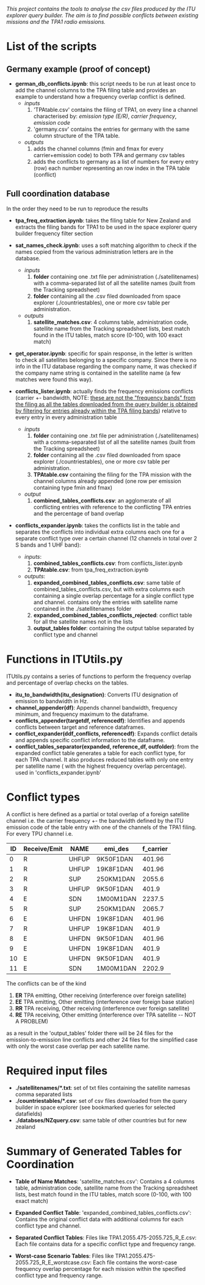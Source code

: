 _This project contains the tools to analyse the csv files produced by the ITU explorer query builder. The aim is to find
possible conflicts between existing missions and the TPA1 radio emissions._

# List of the scripts

## Germany example (proof of concept)

- **german_db_conflicts.ipynb**: this script needs to be run at least once to add the channel columns to the TPA filing
  table and provides an example to understand how a frequency overlap conflict is defined.
    - *inputs*
        1. 'TPAtable.csv' contains the filing of TPA1, on every line a channel characterised by: *emission type (E/R)*,
           *carrier frequency*, *emission code*
        2. 'germany.csv' contains the entries for germany with the same column structure of the TPA table.
    - *outputs*
        1. adds the channel columns (fmin and fmax for every carrier+emission code) to both TPA and germany csv tables
        2. adds the conflicts to germany as a list of numbers for every entry (row) each number representing an row
           index in the TPA table (conflict)

## Full coordination database

In the order they need to be run to reproduce the results

- **tpa_freq_extraction.ipynb**: takes the filing table for New Zealand and extracts the filing bands for TPA1 to be
  used in the space explorer query builder frequency filter section
- **sat_names_check.ipynb**: uses a soft matching algorithm to check if the names copied from the various administration
  letters are in the database.
    - *inputs*
        1. **folder** containing one .txt file per administration (./satellitenames) with a comma-separated list of all
           the
           satellite names (built from the Tracking spreadsheet)
        2. **folder** containing all the .csv filed downloaded from space explorer (./countriestables), one or more csv
           table per administration.
    - *outputs*
        1. **satellite_matches.csv**: 4 columns table, administration code, satellite name from the Tracking spreadsheet
           lists, best match found in the ITU tables, match score (0-100, with 100 exact match)
- **get_operator.ipynb**: specific for spain response, in the letter is written to check all satellites belonging to a
  specific company. Since there is no info in the ITU database regarding the company name, it was checked if the company
  name string is contained in the satellite name (a few matches were found this way).

- **conflicts_lister.ipynb**: actually finds the frequency emissions conflicts (carrier +- bandwidth, NOTE: <u>these are
  not the "frequency bands" from the filing as all the tables downloaded from the query builder is obtained by filtering
  for entries already within the TPA filing bands</u>) relative to every entry in every administration table
    - *inputs*
        1. **folder** containing one .txt file per administration (./satellitenames) with a comma-separated list of all
           the satellite names (built from the Tracking spreadsheet)
        2. **folder** containing all the .csv filed downloaded from space explorer (./countriestables), one or more csv
           table per administration.
        3. **TPAtable.csv** containing the filing for the TPA mission with the channel columns already appended (one row
           per emission containing type fmin and fmax)
    - *output*
        1. **combined_tables_conflicts.csv**: an agglomerate of all conflicting entries with reference to the
           conflicting TPA entries and the percentage of band overlap
- **conflicts_expander.ipynb**: takes the conflicts list in the table and separates the conflicts into individual extra
  columns each one for a separate conflict type over a certain channel (12 channels in total over 2 S bands and 1 UHF
  band):
    - *inputs*:
        1. **combined_tables_conflicts.csv**: from conflicts_lister.ipynb
        2. **TPAtable.csv**: from tpa_freq_extraction.ipynb
    - *outputs*:
        1. **expanded_combined_tables_conflicts.csv**: same table of combined_tables_conflicts.csv, but with extra
           columns each containing a single overlap percentage for a single conflict type and channel. contains only the
           entries with satellite name contained in the ./satellitenames folder
        2. **expanded_combined_tables_conflicts_rejected**: conflict table for all the satellite names not in the lists
        3. **output_tables folder**: containing the output tablse separated by conflict type and channel

# Functions in ITUtils.py

ITUtils.py contains a series of functions to perform the frequency overlap and percentage of overlap checks on the
tables.

- **itu_to_bandwidth(itu_designation)**: Converts ITU designation of emission to bandwidth in Hz.
- **channel_appender(df)**: Appends channel bandwidth, frequency minimum, and frequency maximum to the dataframe.
- **conflicts_appender(targetdf, referencedf)**: Identifies and appends conflicts between target and reference
  dataframes.
- **conflict_expander(ddf_conflicts, referencedf)**: Expands conflict details and appends specific conflict information
  to the dataframe.
- **conflict_tables_separator(expanded, reference_df, outfolder)**: from the expanded conflict table generates a table
  for each conflict type, for each TPA channel. It also produces reduced tables with only one entry per satellite name (
  with the highest frequency overlap percentage). used in 'conflicts_expander.ipynb'

# Conflict types

A conflict is here defined as a partial or total overlap of a foreign satellite channel i.e. the carrier frequency +-
the bandwidth defined by the ITU emission code of the table entry with one of the channels of the TPA1 filing.
For every TPU channel i.e.

| ID | Receive/Emit | NAME  | emi_des   | f_carrier |
|----|--------------|-------|-----------|-----------|
| 0  | R            | UHFUP | 9K50F1DAN | 401.96    |
| 1  | R            | UHFUP | 19K8F1DAN | 401.96    |
| 2  | R            | SUP   | 250KM1DAN | 2055.6    |
| 3  | R            | UHFUP | 9K50F1DAN | 401.9     |
| 4  | E            | SDN   | 1M00M1DAN | 2237.5    |
| 5  | R            | SUP   | 250KM1DAN | 2065.7    |
| 6  | E            | UHFDN | 19K8F1DAN | 401.96    |
| 7  | R            | UHFUP | 19K8F1DAN | 401.9     |
| 8  | E            | UHFDN | 9K50F1DAN | 401.96    |
| 9  | E            | UHFDN | 19K8F1DAN | 401.9     |
|10  | E            | UHFDN | 9K50F1DAN | 401.9     |
|11  | E            | SDN   | 1M00M1DAN | 2202.9    |


The conflicts can be of the kind
1. **ER** TPA emitting, Other receiving (interference over foreign satellite)
2. **EE** TPA emitting, Other emitting (interference over foreign base station)
3. **RR** TPA receiving, Other receiving (interference over foreign satellite)
4. **RE** TPA receiving, Other emitting (interference over TPA satellite -- NOT A PROBLEM)

as a result in the 'output_tables' folder there will be 24 files for the emission-to-emission line conflicts 
and other 24 files for the simplified case with only the worst case overlap per each satellite name.
# Required input files

- **./satellitenames/*.txt**: set of txt files containing the satellite namesas comma separated lists
- **./countriestables/*.csv**: set of csv files downloaded from the query builder in space explorer (see bookmarked
  queries for selected datafields)
- **./databses/NZquery.csv**: same table of other countries but for new zealand

# Summary of Generated Tables for Coordination

- **Table of Name Matches**: 'satellite_matches.csv': Contains a 4 columns table, administration code, satellite name
  from the Tracking spreadsheet lists, best match found in the ITU tables, match score (0-100, with 100 exact match)

- **Expanded Conflict Table**: 'expanded_combined_tables_conflicts.csv': Contains the original conflict data with
  additional columns for each conflict type and channel.

- **Separated Conflict Tables**: Files like TPA1.2055.475-2055.725_R_E.csv: Each file contains data for a specific
  conflict type and frequency range.

- **Worst-case Scenario Tables**:
  Files like TPA1.2055.475-2055.725_R_E_worstcase.csv: Each file contains the worst-case frequency overlap percentage
  for each mission within the specified conflict type and frequency range.


